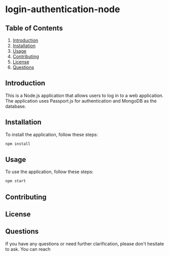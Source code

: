 # login-authentication-node

## Table of Contents
1. [Introduction](#introduction)
2. [Installation](#installation)
3. [Usage](#usage)
4. [Contributing](#contributing)
5. [License](#license)
6. [Questions](#questions)

## Introduction
This is a Node.js application that allows users to log in to a web application.
The application uses Passport.js for authentication and MongoDB as the database.

## Installation
To install the application, follow these steps:

```bash
npm install
```

## Usage
To use the application, follow these steps:

```bash
npm start
```

## Contributing

## License

## Questions
If you have any questions or need further clarification, please don't hesitate to ask. You can reach
